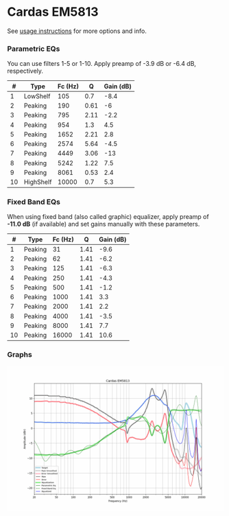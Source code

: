 # Cardas EM5813
See [usage instructions](https://github.com/jaakkopasanen/AutoEq#usage) for more options and info.

### Parametric EQs
You can use filters 1-5 or 1-10. Apply preamp of -3.9 dB or -6.4 dB, respectively.

|   # | Type      |   Fc (Hz) |    Q |   Gain (dB) |
|-----|-----------|-----------|------|-------------|
|   1 | LowShelf  |       105 | 0.7  |        -8.4 |
|   2 | Peaking   |       190 | 0.61 |        -6   |
|   3 | Peaking   |       795 | 2.11 |        -2.2 |
|   4 | Peaking   |       954 | 1.3  |         4.5 |
|   5 | Peaking   |      1652 | 2.21 |         2.8 |
|   6 | Peaking   |      2574 | 5.64 |        -4.5 |
|   7 | Peaking   |      4449 | 3.06 |       -13   |
|   8 | Peaking   |      5242 | 1.22 |         7.5 |
|   9 | Peaking   |      8061 | 0.53 |         2.4 |
|  10 | HighShelf |     10000 | 0.7  |         5.3 |

### Fixed Band EQs
When using fixed band (also called graphic) equalizer, apply preamp of **-11.0 dB** (if available) and set gains manually with these parameters.

|   # | Type    |   Fc (Hz) |    Q |   Gain (dB) |
|-----|---------|-----------|------|-------------|
|   1 | Peaking |        31 | 1.41 |        -9.6 |
|   2 | Peaking |        62 | 1.41 |        -6.2 |
|   3 | Peaking |       125 | 1.41 |        -6.3 |
|   4 | Peaking |       250 | 1.41 |        -4.3 |
|   5 | Peaking |       500 | 1.41 |        -1.2 |
|   6 | Peaking |      1000 | 1.41 |         3.3 |
|   7 | Peaking |      2000 | 1.41 |         2.2 |
|   8 | Peaking |      4000 | 1.41 |        -3.5 |
|   9 | Peaking |      8000 | 1.41 |         7.7 |
|  10 | Peaking |     16000 | 1.41 |        10.6 |

### Graphs
![](./Cardas%20EM5813.png)
